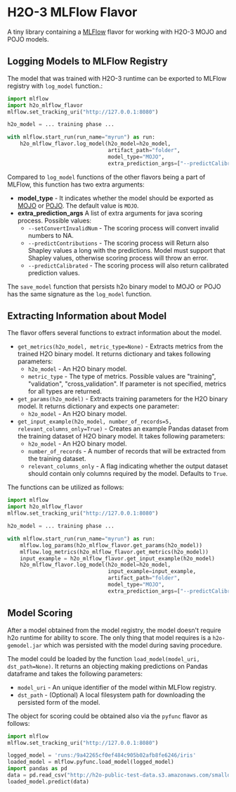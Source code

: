 # H2O-3 MLFlow Flavor

A tiny library containing a [MLFlow](https://mlflow.org/) flavor for working with H2O-3 MOJO and POJO models.

## Logging Models to MLFlow Registry

The model that was trained with H2O-3 runtime can be exported to MLFlow registry with `log_model` function.:
```python
import mlflow
import h2o_mlflow_flavor
mlflow.set_tracking_uri("http://127.0.0.1:8080")

h2o_model = ... training phase ...

with mlflow.start_run(run_name="myrun") as run:
    h2o_mlflow_flavor.log_model(h2o_model=h2o_model, 
                                artifact_path="folder",
                                model_type="MOJO",
                                extra_prediction_args=["--predictCalibrated"])
```

Compared to `log_model` functions of the other flavors being a part of MLFlow, this function has two extra arguments:
    
*  **model_type** - It indicates whether the model should be exported as 
                    [MOJO](https://docs.h2o.ai/h2o/latest-stable/h2o-docs/mojo-quickstart.html#what-is-a-mojo)
                    or [POJO](https://docs.h2o.ai/h2o/latest-stable/h2o-docs/pojo-quickstart.html#what-is-a-pojo).
                    The default value is `MOJO`.
*  **extra_prediction_args** A list of extra arguments for java scoring process. Possible values:
    * `--setConvertInvalidNum` - The scoring process will convert invalid numbers to NA.
    * `--predictContributions` - The scoring process will Return also Shapley values a long with the predictions.
                                 Model must support that Shapley values, otherwise scoring process will throw an error. 
    * `--predictCalibrated` - The scoring process will also return calibrated prediction values.
   
The `save_model` function that persists h2o binary model to MOJO or POJO has the same signature as the `log_model` function.

## Extracting Information about Model
The flavor offers several functions to extract information about the model.

* `get_metrics(h2o_model, metric_type=None)` - Extracts metrics from the trained H2O binary model. It returns dictionary and 
takes following parameters:
    * `h2o_model` - An H2O binary model.
    * `metric_type` - The type of metrics. Possible values are "training", "validation", "cross_validation".
                      If parameter is not specified, metrics for all types are returned.
* `get_params(h2o_model)` - Extracts training parameters for the H2O binary model. It returns dictionary and expects one
parameter:
    * `h2o_model` - An H2O binary model.
* `get_input_example(h2o_model, number_of_records=5, relevant_columns_only=True)` - Creates an example Pandas dataset 
from the training dataset of H2O binary model. It takes following parameters:
    * `h2o_model` - An H2O binary model.
    * `number_of_records` - A number of records that will be extracted from the training dataset.
    * `relevant_columns_only` - A flag indicating whether the output dataset should contain only columns required by 
    the model. Defaults to `True`.
  
The functions can be utilized as follows:
```python
import mlflow
import h2o_mlflow_flavor
mlflow.set_tracking_uri("http://127.0.0.1:8080")

h2o_model = ... training phase ...

with mlflow.start_run(run_name="myrun") as run:
    mlflow.log_params(h2o_mlflow_flavor.get_params(h2o_model))
    mlflow.log_metrics(h2o_mlflow_flavor.get_metrics(h2o_model))
    input_example = h2o_mlflow_flavor.get_input_example(h2o_model)
    h2o_mlflow_flavor.log_model(h2o_model=h2o_model,
                                input_example=input_example,
                                artifact_path="folder",
                                model_type="MOJO",
                                extra_prediction_args=["--predictCalibrated"])
```

## Model Scoring
After a model obtained from the model registry, the model doesn't require h2o runtime for ability to score. The only thing
that model requires is a `h2o-gemodel.jar` which was persisted with the model during saving procedure. 

The model could be loaded by the function `load_model(model_uri, dst_path=None)`. It returns an objecting making
predictions on Pandas dataframe and takes the following parameters:
* `model_uri` - An unique identifier of the model within MLFlow registry.
* `dst_path` - (Optional) A local filesystem path for downloading the persisted form of the model. 

The object for scoring could be obtained also via the `pyfunc` flavor as follows:
```python
import mlflow
mlflow.set_tracking_uri("http://127.0.0.1:8080")

logged_model = 'runs:/9a42265cf0ef484c905b02afb8fe6246/iris'
loaded_model = mlflow.pyfunc.load_model(logged_model)
import pandas as pd
data = pd.read_csv("http://h2o-public-test-data.s3.amazonaws.com/smalldata/iris/iris_wheader.csv")
loaded_model.predict(data)
```
